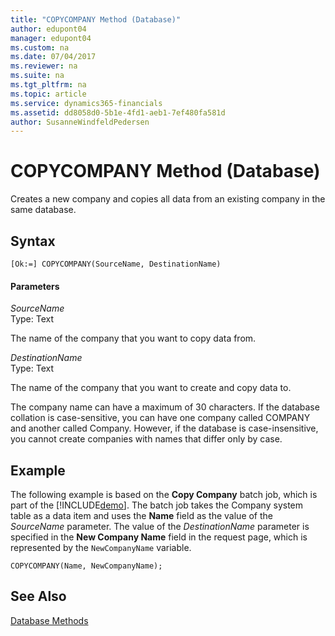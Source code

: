 ```yaml
---
title: "COPYCOMPANY Method (Database)"
author: edupont04
manager: edupont04
ms.custom: na
ms.date: 07/04/2017
ms.reviewer: na
ms.suite: na
ms.tgt_pltfrm: na
ms.topic: article
ms.service: dynamics365-financials
ms.assetid: dd8058d0-5b1e-4fd1-aeb1-7ef480fa581d
author: SusanneWindfeldPedersen
---
```


 

# COPYCOMPANY Method (Database)
Creates a new company and copies all data from an existing company in the same database.  

## Syntax  

```  
[Ok:=] COPYCOMPANY(SourceName, DestinationName)  
```  

#### Parameters  
 *SourceName*  
 Type: Text  

 The name of the company that you want to copy data from.  

 *DestinationName*  
 Type: Text  

 The name of the company that you want to create and copy data to.  

 The company name can have a maximum of 30 characters. If the database collation is case-sensitive, you can have one company called COMPANY and another called Company. However, if the database is case-insensitive, you cannot create companies with names that differ only by case.  

## Example  
 The following example is based on the **Copy Company** batch job, which is part of the [!INCLUDE[demo](../includes/demo_md.md)]. The batch job takes the Company system table as a data item and uses the **Name** field as the value of the *SourceName* parameter. The value of the *DestinationName* parameter is specified in the **New Company Name** field in the request page, which is represented by the `NewCompanyName` variable.  

```  
COPYCOMPANY(Name, NewCompanyName);  
```  

## See Also  
 [Database Methods](devenv-database-methods.md)   
